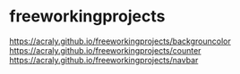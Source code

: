 # freeworkingprojects
https://acraly.github.io/freeworkingprojects/backgrouncolor
https://acraly.github.io/freeworkingprojects/counter
https://acraly.github.io/freeworkingprojects/navbar
